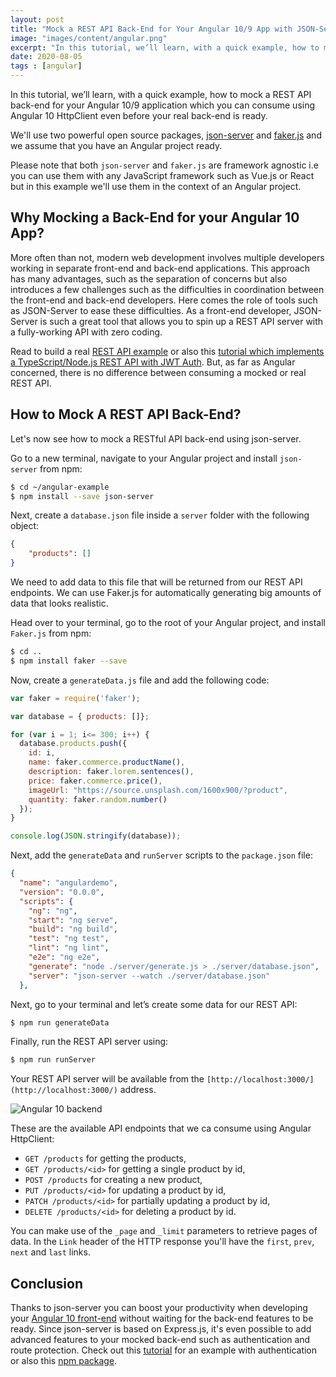 ```yaml
---
layout: post
title: "Mock a REST API Back-End for Your Angular 10/9 App with JSON-Server and Faker.js"
image: "images/content/angular.png"
excerpt: "In this tutorial, we’ll learn, with a quick example, how to mock a REST API back-end for your Angular 10 application which you can consume using Angular HttpClient even before your real back-end is ready" 
date: 2020-08-05 
tags : [angular] 
---
```


In this tutorial, we’ll learn, with a quick example, how to mock a REST API back-end for your Angular 10/9 application which you can consume using Angular 10 HttpClient even before your real back-end is ready.

We'll use two powerful open source packages, [json-server](https://github.com/typicode/json-server) and [faker.js](https://github.com/marak/Faker.js/) and we assume that you have an Angular project ready.

Please note that both `json-server` and `faker.js` are framework agnostic i.e you can use them with any JavaScript framework such as Vue.js or React but in this example we'll use them in the context of an Angular project.
  

## Why Mocking a Back-End for your Angular 10 App?

More often than not, modern web development involves multiple developers working in separate front-end and back-end applications. This approach has many advantages, such as the separation of concerns but also introduces a few challenges such as the difficulties in coordination between the front-end and back-end developers. Here comes the role of tools such as JSON-Server to ease these difficulties. As a front-end developer, JSON-Server is such a great tool that allows you to spin up a REST API server with a fully-working API with zero coding.


Read to build a real [REST API example](https://www.techiediaries.com/angular-tutorial-example-rest-api-httpclient-get-ngfor) or also this [tutorial which implements a TypeScript/Node.js REST API with JWT Auth](https://www.techiediaries.com/angular/jwt-rest-api-auth-node-typescript-typeorm-database/). But, as far as Angular concerned, there is no difference between consuming a mocked or real REST API.

## How to Mock A REST API Back-End?

Let's now see how to mock a RESTful API back-end using json-server.

Go to a new terminal, navigate to your Angular project and install `json-server` from npm:

```bash
$ cd ~/angular-example
$ npm install --save json-server
```

Next, create a `database.json` file inside a `server` folder with the following object:

```json
{    
	"products": []
}
```

  

We need to add data to this file that will be returned from our REST API endpoints. We can use Faker.js for automatically generating big amounts of data that looks realistic.

Head over to your terminal, go to the root of your Angular project, and install `Faker.js` from npm:

```bash
$ cd ..
$ npm install faker --save
```

Now, create a `generateData.js` file and add the following code:

```js
var faker = require('faker');

var database = { products: []};

for (var i = 1; i<= 300; i++) {
  database.products.push({
    id: i,
    name: faker.commerce.productName(),
    description: faker.lorem.sentences(),
    price: faker.commerce.price(),
    imageUrl: "https://source.unsplash.com/1600x900/?product",
    quantity: faker.random.number()
  });
}

console.log(JSON.stringify(database));
```

  

Next, add the `generateData` and `runServer` scripts to the `package.json` file:

```json
{
  "name": "angulardemo",
  "version": "0.0.0",
  "scripts": {
    "ng": "ng",
    "start": "ng serve",
    "build": "ng build",
    "test": "ng test",
    "lint": "ng lint",
    "e2e": "ng e2e",
    "generate": "node ./server/generate.js > ./server/database.json",
    "server": "json-server --watch ./server/database.json"
  },
```

  

Next, go to your terminal and let’s create some data for our REST API:

```bash
$ npm run generateData
```

Finally, run the REST API server using:

```bash
$ npm run runServer
```

Your REST API server will be available from the `[http://localhost:3000/](http://localhost:3000/)` address.

![Angular 10 backend](https://cdn-images-1.medium.com/max/800/0*0EZg8Lxtit7x_Ty6)

  

These are the available API endpoints that we ca consume using Angular HttpClient:

-   `GET /products` for getting the products,
-   `GET /products/<id>` for getting a single product by id,
-   `POST /products` for creating a new product,
-   `PUT /products/<id>` for updating a product by id,
-   `PATCH /products/<id>` for partially updating a product by id,
-   `DELETE /products/<id>` for deleting a product by id.

You can make use of the `_page` and `_limit` parameters to retrieve pages of data. In the `Link` header of the HTTP response you'll have the `first`, `prev`, `next` and `last` links.

## Conclusion

Thanks to json-server you can boost your productivity when developing your [Angular 10 front-end](https://www.techiediaries.com/angular/ionic-chat-ui-jwt-auth/) without waiting for the back-end features to be ready. Since json-server is based on Express.js, it's even possible to add advanced features to your mocked back-end such as authentication and route protection. Check out this [tutorial](https://www.techiediaries.com/fake-api-jwt-json-server) for an example with authentication or also this [npm package](https://www.npmjs.com/package/json-server-auth).
  

